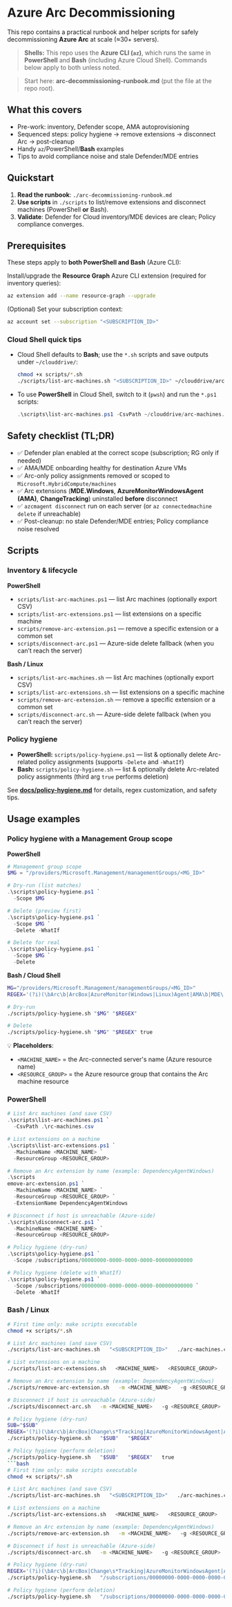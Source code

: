 
# Azure Arc Decommissioning

This repo contains a practical runbook and helper scripts for safely decommissioning **Azure Arc** at scale (≈30+ servers).
> **Shells:** This repo uses the **Azure CLI (`az`)**, which runs the same in **PowerShell** and **Bash** (including Azure Cloud Shell). Commands below apply to both unless noted.


> Start here: **arc-decommissioning-runbook.md** (put the file at the repo root).

## What this covers
- Pre-work: inventory, Defender scope, AMA autoprovisioning
- Sequenced steps: policy hygiene → remove extensions → disconnect Arc → post-cleanup
- Handy `az`/PowerShell/**Bash** examples
- Tips to avoid compliance noise and stale Defender/MDE entries

## Quickstart
1. **Read the runbook**: `./arc-decommissioning-runbook.md`  
2. **Use scripts** in `./scripts` to list/remove extensions and disconnect machines (PowerShell **or** Bash).  
3. **Validate**: Defender for Cloud inventory/MDE devices are clean; Policy compliance converges.


## Prerequisites

These steps apply to **both PowerShell and Bash** (Azure CLI):

Install/upgrade the **Resource Graph** Azure CLI extension (required for inventory queries):

```bash
az extension add --name resource-graph --upgrade
```

(Optional) Set your subscription context:

```bash
az account set --subscription "<SUBSCRIPTION_ID>"
```

### Cloud Shell quick tips
- Cloud Shell defaults to **Bash**; use the `*.sh` scripts and save outputs under `~/clouddrive/`:
  ```bash
  chmod +x scripts/*.sh
  ./scripts/list-arc-machines.sh "<SUBSCRIPTION_ID>" ~/clouddrive/arc-machines.csv
  ```
- To use **PowerShell** in Cloud Shell, switch to it (`pwsh`) and run the `*.ps1` scripts:
  ```powershell
  .\scripts\list-arc-machines.ps1 -CsvPath ~/clouddrive/arc-machines.csv
  ```


## Safety checklist (TL;DR)
- ✅ Defender plan enabled at the correct scope (subscription; RG only if needed)
- ✅ AMA/MDE onboarding healthy for destination Azure VMs
- ✅ Arc-only policy assignments removed or scoped to `Microsoft.HybridCompute/machines`
- ✅ Arc extensions (**MDE.Windows**, **AzureMonitorWindowsAgent (AMA)**, **ChangeTracking**) uninstalled **before** disconnect
- ✅ `azcmagent disconnect` run on each server (or `az connectedmachine delete` if unreachable)
- ✅ Post-cleanup: no stale Defender/MDE entries; Policy compliance noise resolved

## Scripts

### Inventory & lifecycle
**PowerShell**
- `scripts/list-arc-machines.ps1` — list Arc machines (optionally export CSV)
- `scripts/list-arc-extensions.ps1` — list extensions on a specific machine
- `scripts/remove-arc-extension.ps1` — remove a specific extension or a common set
- `scripts/disconnect-arc.ps1` — Azure-side delete fallback (when you can’t reach the server)

**Bash / Linux**
- `scripts/list-arc-machines.sh` — list Arc machines (optionally export CSV)
- `scripts/list-arc-extensions.sh` — list extensions on a specific machine
- `scripts/remove-arc-extension.sh` — remove a specific extension or a common set
- `scripts/disconnect-arc.sh` — Azure-side delete fallback (when you can’t reach the server)

### Policy hygiene
- **PowerShell:** `scripts/policy-hygiene.ps1` — list & optionally delete Arc-related policy assignments (supports `-Delete` and `-WhatIf`)
- **Bash:** `scripts/policy-hygiene.sh` — list & optionally delete Arc-related policy assignments (third arg `true` performs deletion)

See **[docs/policy-hygiene.md](./docs/policy-hygiene.md)** for details, regex customization, and safety tips.

## Usage examples

### Policy hygiene with a Management Group scope

**PowerShell**
```powershell
# Management group scope
$MG = "/providers/Microsoft.Management/managementGroups/<MG_ID>"

# Dry-run (list matches)
.\scripts\policy-hygiene.ps1 `
  -Scope $MG

# Delete (preview first)
.\scripts\policy-hygiene.ps1 `
  -Scope $MG `
  -Delete -WhatIf

# Delete for real
.\scripts\policy-hygiene.ps1 `
  -Scope $MG `
  -Delete
```

**Bash / Cloud Shell**
```bash
MG="/providers/Microsoft.Management/managementGroups/<MG_ID>"
REGEX='(?i)(\bArc\b|ArcBox|AzureMonitor(Windows|Linux)Agent|AMA\b|MDE\.(Windows|Linux)|Change\s*Tracking(-Linux)?)'

# Dry-run
./scripts/policy-hygiene.sh "$MG" "$REGEX"

# Delete
./scripts/policy-hygiene.sh "$MG" "$REGEX" true
```



💡 **Placeholders**:
- `<MACHINE_NAME>` = the Arc-connected server's name (Azure resource name)
- `<RESOURCE_GROUP>` = the Azure resource group that contains the Arc machine resource

### PowerShell
```powershell
# List Arc machines (and save CSV)
.\scripts\list-arc-machines.ps1 `
  -CsvPath .\rc-machines.csv

# List extensions on a machine
.\scripts\list-arc-extensions.ps1 `
  -MachineName <MACHINE_NAME> `
  -ResourceGroup <RESOURCE_GROUP>

# Remove an Arc extension by name (example: DependencyAgentWindows)
.\scripts
emove-arc-extension.ps1 `
  -MachineName <MACHINE_NAME> `
  -ResourceGroup <RESOURCE_GROUP> `
  -ExtensionName DependencyAgentWindows

# Disconnect if host is unreachable (Azure-side)
.\scripts\disconnect-arc.ps1 `
  -MachineName <MACHINE_NAME> `
  -ResourceGroup <RESOURCE_GROUP>

# Policy hygiene (dry-run)
.\scripts\policy-hygiene.ps1 `
  -Scope /subscriptions/00000000-0000-0000-0000-000000000000

# Policy hygiene (delete with WhatIf)
.\scripts\policy-hygiene.ps1 `
  -Scope /subscriptions/00000000-0000-0000-0000-000000000000 `
  -Delete -WhatIf
```

### Bash / Linux
```bash
# First time only: make scripts executable
chmod +x scripts/*.sh

# List Arc machines (and save CSV)
./scripts/list-arc-machines.sh   "<SUBSCRIPTION_ID>"   ./arc-machines.csv

# List extensions on a machine
./scripts/list-arc-extensions.sh   <MACHINE_NAME>   <RESOURCE_GROUP>

# Remove an Arc extension by name (example: DependencyAgentWindows)
./scripts/remove-arc-extension.sh   -m <MACHINE_NAME>   -g <RESOURCE_GROUP>   -e DependencyAgentWindows

# Disconnect if host is unreachable (Azure-side)
./scripts/disconnect-arc.sh   -m <MACHINE_NAME>   -g <RESOURCE_GROUP>

# Policy hygiene (dry-run)
SUB="$SUB"
REGEX='(?i)(\bArc\b|ArcBox|Change\s*Tracking|AzureMonitorWindowsAgent|AMA\b|MDE\.Windows)'
./scripts/policy-hygiene.sh   "$SUB"   "$REGEX"

# Policy hygiene (perform deletion)
./scripts/policy-hygiene.sh   "$SUB"   "$REGEX"   true
```bash
# First time only: make scripts executable
chmod +x scripts/*.sh

# List Arc machines (and save CSV)
./scripts/list-arc-machines.sh   "<SUBSCRIPTION_ID>"   ./arc-machines.csv

# List extensions on a machine
./scripts/list-arc-extensions.sh   <MACHINE_NAME>   <RESOURCE_GROUP>

# Remove an Arc extension by name (example: DependencyAgentWindows)
./scripts/remove-arc-extension.sh   -m <MACHINE_NAME>   -g <RESOURCE_GROUP>   -e DependencyAgentWindows

# Disconnect if host is unreachable (Azure-side)
./scripts/disconnect-arc.sh   -m <MACHINE_NAME>   -g <RESOURCE_GROUP>

# Policy hygiene (dry-run)
REGEX='(?i)(\bArc\b|ArcBox|Change\s*Tracking|AzureMonitorWindowsAgent|AMA\b|MDE\.Windows)'
./scripts/policy-hygiene.sh   "/subscriptions/00000000-0000-0000-0000-000000000000"   "$REGEX"

# Policy hygiene (perform deletion)
./scripts/policy-hygiene.sh   "/subscriptions/00000000-0000-0000-0000-000000000000"   "$REGEX"   true

